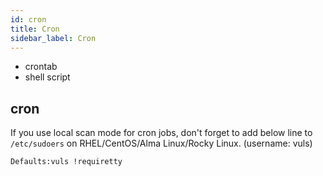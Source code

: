 ```yaml
---
id: cron
title: Cron
sidebar_label: Cron
---
```


- crontab
- shell script

## cron

If you use local scan mode for cron jobs, don't forget to add below line to `/etc/sudoers` on RHEL/CentOS/Alma Linux/Rocky Linux. (username: vuls)

```bash
Defaults:vuls !requiretty
```
